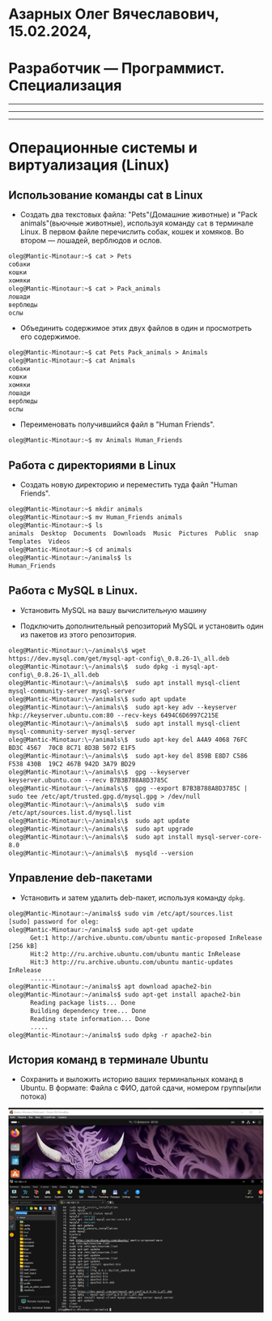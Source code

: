 # Азарных Олег Вячеславович, 15.02.2024,

# Разработчик — Программист. Специализация
***
***
***
# Операционные системы и виртуализация (Linux)

## Использование команды cat в Linux

* Создать два текстовых файла: "Pets"(Домашние животные) и "Pack
  animals"(вьючные животные), используя команду `cat` в терминале Linux. В
  первом файле перечислить собак, кошек и хомяков. Во втором — лошадей,
  верблюдов и ослов.

```
oleg@Mantic-Minotaur:~$ cat > Pets
собаки
кошки
хомяки
oleg@Mantic-Minotaur:~$ cat > Pack_animals
лошади
верблюды
ослы
```

* Объединить содержимое этих двух файлов в один и просмотреть его
  содержимое.

```
oleg@Mantic-Minotaur:~$ cat Pets Pack_animals > Animals
oleg@Mantic-Minotaur:~$ cat Animals
собаки
кошки
хомяки
лошади
верблюды
ослы
```

* Переименовать получившийся файл в "Human Friends".

```
oleg@Mantic-Minotaur:~$ mv Animals Human_Friends
```
## Работа с директориями в Linux

- Создать новую директорию и переместить туда файл "Human Friends".

```
oleg@Mantic-Minotaur:~$ mkdir animals
oleg@Mantic-Minotaur:~$ mv Human_Friends animals
oleg@Mantic-Minotaur:~$ ls
animals  Desktop  Documents  Downloads  Music  Pictures  Public  snap  Templates  Videos
oleg@Mantic-Minotaur:~$ cd animals
oleg@Mantic-Minotaur:~/animals$ ls
Human_Friends
```
## Работа с MySQL в Linux.

- Установить MySQL на вашу вычислительную машину

- Подключить дополнительный репозиторий MySQL и установить один из
  пакетов из этого репозитория.

```
oleg@Mantic-Minotaur:\~/animals\$ wget https://dev.mysql.com/get/mysql-apt-config\_0.8.26-1\_all.deb
oleg@Mantic-Minotaur:\~/animals\$  sudo dpkg -i mysql-apt-config\_0.8.26-1\_all.deb
oleg@Mantic-Minotaur:\~/animals\$  sudo apt install mysql-client mysql-community-server mysql-server
oleg@Mantic-Minotaur:\~/animals\$ sudo apt update
oleg@Mantic-Minotaur:\~/animals\$  sudo apt-key adv --keyserver hkp://keyserver.ubuntu.com:80 --recv-keys 6494C6D6997C215E
oleg@Mantic-Minotaur:\~/animals\$  sudo apt install mysql-client mysql-community-server mysql-server
oleg@Mantic-Minotaur:\~/animals\$  sudo apt-key del A4A9 4068 76FC BD3C 4567  70C8 8C71 8D3B 5072 E1F5
oleg@Mantic-Minotaur:\~/animals\$  sudo apt-key del 859B E8D7 C586 F538 430B  19C2 467B 942D 3A79 BD29
oleg@Mantic-Minotaur:\~/animals\$  gpg --keyserver keyserver.ubuntu.com --recv B7B3B788A8D3785C
oleg@Mantic-Minotaur:\~/animals\$  gpg --export B7B3B788A8D3785C | sudo tee /etc/apt/trusted.gpg.d/mysql.gpg > /dev/null
oleg@Mantic-Minotaur:\~/animals\$  sudo vim /etc/apt/sources.list.d/mysql.list
oleg@Mantic-Minotaur:\~/animals\$  sudo apt update
oleg@Mantic-Minotaur:\~/animals\$  sudo apt upgrade
oleg@Mantic-Minotaur:\~/animals\$  sudo apt install mysql-server-core-8.0
oleg@Mantic-Minotaur:\~/animals\$  mysqld --version
```


## Управление deb-пакетами

- Установить и затем удалить deb-пакет, используя команду `dpkg`.

```
oleg@Mantic-Minotaur:~/animals$ sudo vim /etc/apt/sources.list
[sudo] password for oleg:
oleg@Mantic-Minotaur:~/animals$ sudo apt-get update
      Get:1 http://archive.ubuntu.com/ubuntu mantic-proposed InRelease [256 kB]
      Hit:2 http://ru.archive.ubuntu.com/ubuntu mantic InRelease
      Hit:3 http://ru.archive.ubuntu.com/ubuntu mantic-updates InRelease
      .......
oleg@Mantic-Minotaur:~/animals$ apt download apache2-bin
oleg@Mantic-Minotaur:~/animals$ sudo apt-get install apache2-bin
      Reading package lists... Done
      Building dependency tree... Done
      Reading state information... Done
      .....
oleg@Mantic-Minotaur:~/animals$ sudo dpkg -r apache2-bin
```

## История команд в терминале Ubuntu

- Сохранить и выложить историю ваших терминальных команд в Ubuntu.
  В формате: Файла с ФИО, датой сдачи, номером группы(или потока)

![текст](./2024-02-15_00-56-15.png)